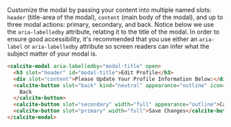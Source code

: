 Customize the modal by passing your content into multiple named slots: `header` (title-area of the modal), `content` (main body of the modal), and up to three modal actions: primary, secondary, and back. Notice below we use the `aria-labelledby` attribute, relating it to the title of the modal. In order to ensure good accessibility, it's recommended that you use either an `aria-label` or `aria-labelledby` attribute so screen readers can infer what the subject matter of your modal is.

```html
<calcite-modal aria-labelledby="modal-title" open>
  <h3 slot="header" id="modal-title">Edit Profile</h3>
  <div slot="content">Please Update Your Profile Information Below:</div>
  <calcite-button slot="back" kind="neutral" appearance="outline" icon="chevron-left" width="full">
    Back
  </calcite-button>
  <calcite-button slot="secondary" width="full" appearance="outline">Cancel</calcite-button>
  <calcite-button slot="primary" width="full">Save Changes</calcite-button>
</calcite-modal>
```
